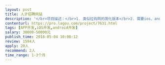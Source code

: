 ```yaml
---                
layout: post       
title: 人才招聘网站           
description: '</br>项目描述：</br>1. 类似拉钩网的简化版本</br>2. 需要ios、android、pc端</br>3. 支持企业版和个人版切换</br>4. 需要管理后台</br></br>要求：</br>1. 需要源码</br>2. 容易二开，并且符合编码规范</br>3. app必须保证能上架成功</br></br>人员要求：</br>1. 全职做</br></br>时间要求：</br>45天</br>'     
contenturl: https://pro.lagou.com/project/7631.html      
tags: [APP开发,iOS开发,android开发]            
salary: 30000-50000元          
publish_time: 2018-05-04 10:00:12         
review: 1594人                   
apply: 20人                   
recommend: 2人                   
time_range: 1-3个月              
---                 
```

